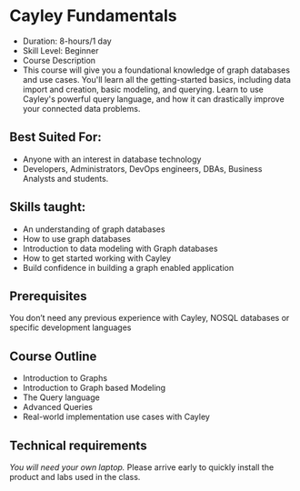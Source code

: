 # Cayley Fundamentals

* Duration:  8-hours/1 day
* Skill Level: Beginner
* Course Description
* This course will give you a foundational knowledge of graph databases and use cases. You'll learn all the getting-started basics, including data import and creation, basic modeling, and querying. Learn to use Cayley's powerful query language, and how it can drastically improve your connected data problems.

## Best Suited For:

* Anyone with an interest in database technology
* Developers, Administrators, DevOps engineers, DBAs, Business Analysts and students.

## Skills taught:

* An understanding of graph databases
* How to use graph databases
* Introduction to data modeling with Graph databases
* How to get started working with Cayley
* Build confidence in building a graph enabled application

## Prerequisites

You don’t need any previous experience with Cayley, NOSQL databases or specific development languages

## Course Outline

* Introduction to Graphs
* Introduction to Graph based Modeling
* The Query language
* Advanced Queries
* Real-world implementation use cases with Cayley

## Technical requirements

*You will need your own laptop.*  Please arrive early to quickly install the product and labs used in the class.
